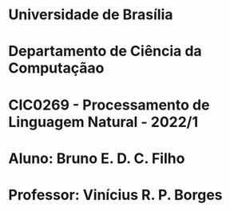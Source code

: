 # Universidade de Brasília
# Departamento de Ciência da Computaçãao
# CIC0269 - Processamento de Linguagem Natural - 2022/1
# Aluno: Bruno E. D. C. Filho
# Professor: Vinícius R. P. Borges
